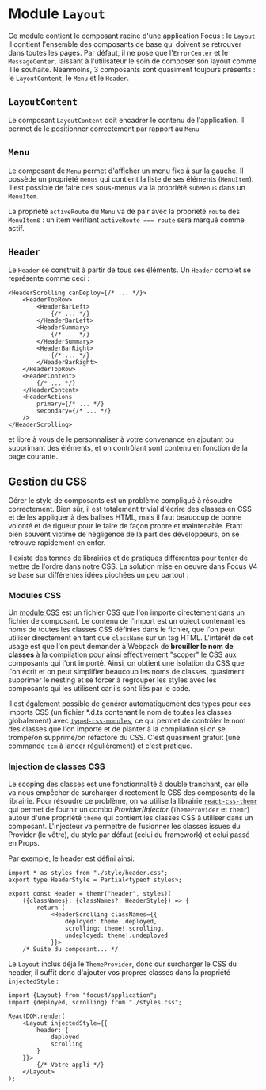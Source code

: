# Module `Layout`

Ce module contient le composant racine d'une application Focus : le `Layout`. Il contient l'ensemble des composants de base qui doivent se retrouver dans toutes les pages. Par défaut, il ne pose que l'`ErrorCenter` et le `MessageCenter`, laissant à l'utilisateur le soin de composer son layout comme il le souhaite. Néanmoins, 3 composants sont quasiment toujours présents : le `LayoutContent`, le `Menu` et le `Header`.

## `LayoutContent`
Le composant `LayoutContent` doit encadrer le contenu de l'application. Il permet de le positionner correctement par rapport au `Menu`

## `Menu`
Le composant de `Menu` permet d'afficher un menu fixe à sur la gauche. Il possède un propriété `menus` qui contient la liste de ses éléments (`MenuItem`). Il est possible de faire des sous-menus via la propriété `subMenus` dans un `MenuItem`.

La propriété `activeRoute` du `Menu` va de pair avec la propriété `route` des `MenuItem`s : un item vérifiant `activeRoute === route` sera marqué comme actif.

## `Header`
Le `Header` se construit à partir de tous ses éléments. Un `Header` complet se représente comme ceci :
```tsx
<HeaderScrolling canDeploy={/* ... */}>
    <HeaderTopRow>
        <HeaderBarLeft>
            {/* ... */}
        </HeaderBarLeft>
        <HeaderSummary>
            {/* ... */}
        </HeaderSummary>
        <HeaderBarRight>
            {/* ... */}
        </HeaderBarRight>
    </HeaderTopRow>
    <HeaderContent>
        {/* ... */}
    </HeaderContent>
    <HeaderActions
        primary={/* ... */}
        secondary={/* ... */}
    />
</HeaderScrolling>
```
et libre à vous de le personnaliser à votre convenance en ajoutant ou supprimant des éléments, et on contrôlant sont contenu en fonction de la page courante.

## Gestion du CSS
Gérer le style de composants est un problème compliqué à résoudre correctement. Bien sûr, il est totalement trivial d'écrire des classes en CSS et de les appliquer à des balises HTML, mais il faut beaucoup de bonne volonté et de rigueur pour le faire de façon propre et maintenable. Etant bien souvent victime de négligence de la part des développeurs, on se retrouve rapidement en enfer.

Il existe des tonnes de librairies et de pratiques différentes pour tenter de mettre de l'ordre dans notre CSS. La solution mise en oeuvre dans Focus V4 se base sur différentes idées piochées un peu partout :

### Modules CSS
Un [module CSS](https://github.com/css-modules/css-modules) est un fichier CSS que l'on importe directement dans un fichier de composant. Le contenu de l'import est un object contenant les noms de toutes les classes CSS définies dans le fichier, que l'on peut utiliser directement en tant que `className` sur un tag HTML. L'intérêt de cet usage est que l'on peut demander à Webpack de **brouiller le nom de classes** à la compilation pour ainsi effectivement "scoper" le CSS aux composants qui l'ont importé. Ainsi, on obtient une isolation du CSS que l'on écrit et on peut simplifier beaucoup les noms de classes, quasiment supprimer le nesting et se forcer à regrouper les styles avec les composants qui les utilisent car ils sont liés par le code.

Il est également possible de générer automatiquement des types pour ces imports CSS (un fichier *.d.ts contenant le nom de toutes les classes globalement) avec [`typed-css-modules`](https://github.com/Quramy/typed-css-modules), ce qui permet de contrôler le nom des classes que l'on importe et de planter à la compilation si on se trompe/on supprime/on refactore du CSS. C'est quasiment gratuit (une commande `tcm` à lancer régulièrement) et c'est pratique.

### Injection de classes CSS
Le scoping des classes est une fonctionnalité à double tranchant, car elle va nous empêcher de surcharger directement le CSS des composants de la librairie. Pour résoudre ce problème, on va utilise la librairie [`react-css-themr`](https://github.com/javivelasco/react-css-themr) qui permet de fournir un combo *Provider*/*Injector* (`ThemeProvider` et `themr`) autour d'une propriété `theme` qui contient les classes CSS à utiliser dans un composant. L'injecteur va permettre de fusionner les classes issues du Provider (le vôtre), du style par défaut (celui du framework) et celui passé en Props.

Par exemple, le header est défini ainsi:

```tsx
import * as styles from "./style/header.css";
export type HeaderStyle = Partial<typeof styles>;

export const Header = themr("header", styles)(
    ({classNames}: {classNames?: HeaderStyle}) => {
        return (
            <HeaderScrolling classNames={{
                deployed: theme!.deployed,
                scrolling: theme!.scrolling,
                undeployed: theme!.undeployed
            }}>
    /* Suite du composant... */
```


Le `Layout` inclus déjà le `ThemeProvider`, donc our surcharger le CSS du header, il suffit donc d'ajouter vos propres classes dans la propriété `injectedStyle` :

```tsx
import {Layout} from "focus4/application";
import {deployed, scrolling} from "./styles.css";

ReactDOM.render(
    <Layout injectedStyle={{
        header: {
            deployed
            scrolling
        }
    }}>
        {/* Votre appli */}
    </Layout>
);
```